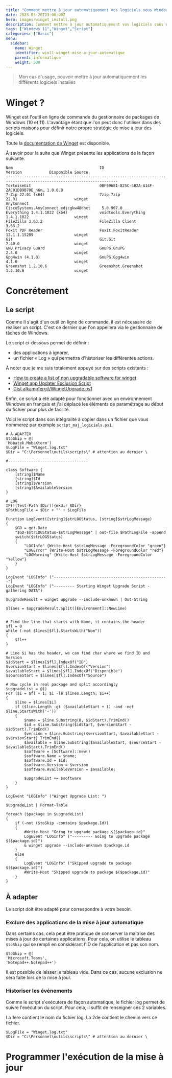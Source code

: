 ```yaml
---
title: "Comment mettre à jour automatiquement vos logiciels sous Windows 11"
date: 2023-03-26T23:00:00Z
hero: images/winget_install.png
description: Comment mettre à jour automatiquement vos logiciels sous Windows 11
tags: ["Windows 11","Winget","Script"]
categories: ["Basic"]
menu:
  sidebar:
    name: Winget
    identifier: win11-winget-mise-a-jour-automatique
    parent: informatique
    weight: 500
---
```


> Mon cas d'usage, pouvoir mettre à jour automatiquement les différents logiciels installés

# Winget ?

Winget est l'outil en ligne de commande du gestionnaire de packages de Windows (10 et 11). L'avantage étant que l'on peut donc l'utiliser dans des scripts maisons pour définir notre propre stratégie de mise à jour des logiciels.

Toute la [documentation de Winget](https://learn.microsoft.com/fr-fr/windows/package-manager/winget/) est disponible.

À savoir pour la suite que Winget présente les applications de la façon suivante.

    Nom                                      ID                                        Version            Disponible Source
    -----------------------------------------------------------------------------------------------------------------------
    TortoiseGit                              0BF99681-825C-4B2A-A14F-2AC01DB9B70E_n6n… 1.0.0.0
    7-Zip 22.01 (x64)                        7zip.7zip                                 22.01                         winget
    AnyConnect                               CiscoSystems.AnyConnect_edjcgkw48dhxt     5.0.907.0
    Everything 1.4.1.1022 (x64)              voidtools.Everything                      1.4.1.1022                    winget
    FileZilla 3.63.2                         FileZilla Client                          3.63.2
    Foxit PDF Reader                         Foxit.FoxitReader                         12.1.1.15289                  winget
    Git                                      Git.Git                                   2.40.0                        winget
    GNU Privacy Guard                        GnuPG.GnuPG                               2.4.0                         winget
    Gpg4win (4.1.0)                          GnuPG.Gpg4win                             4.1.0                         winget
    Greenshot 1.2.10.6                       Greenshot.Greenshot                       1.2.10.6                      winget

# Concrétement


## Le script

Comme il s'agit d'un outil en ligne de commande, il est nécessaire de réaliser un script. C'est ce dernier que l'on appellera via le gestionnaire de tâches de Windows.

Le script ci-dessous permet de définir :
* des applications à ignorer,
* un fichier « Log » qui permettra d'historiser les différentes actions.

À noter que je me suis totalement appuyé sur des scripts existants :
* [How to create a list of non upgradable software for winget](https://www.codewrecks.com/post/general/winget-update-selective/)
* [Winget app Updater Exclusion Script](https://malwaretips.com/threads/winget-app-updater-exclusion-script.112743/)
* [Gist alkampfergit/WingetUpgrade.ps1](https://gist.github.com/alkampfergit/2f662c07df0ca379c8e8e65e588c687b)

Enfin, ce script a été adapté pour fonctionner avec un environnement Windows en français et j'ai déplacé les éléments de paramétrage au début du fichier pour plus de facilité.

Voici le script dans son intégralité à copier dans un fichier que vous nommerez par exemple `script_maj_logiciels.ps1`.

    # A ADAPTER
    $toSkip = @(
    'Mobatek.MobaXterm')
    $LogFile = "Winget.log.txt"
    $Dir = "C:\Personnel\outils\scripts\" # attention au dernier \

    #-----------------------------------

    class Software {
        [string]$Name
        [string]$Id
        [string]$Version
        [string]$AvailableVersion
    }

    # LOG
    IF(!(Test-Path $Dir)){mkdir $Dir}
    $PathLogFile = $Dir + "" + $LogFile

    Function LogEvent([string]$strLOGStatus, [string]$strLogMessage)
    {
    	$GD = get-Date
    	"$GD-$strLOGStatus-$strLogMessage" | out-file $PathLogFile -append
    	switch($strLOGStatus)
    	{
    		"LOGInfo" {Write-Host $strLogMessage -ForegroundColor "green"}
    		"LOGError" {Write-Host $strLogMessage -ForegroundColor "red"}
    		"LOGWarning" {Write-Host $strLogMessage -ForegroundColor "Yellow"}
    	}
    }

    LogEvent "LOGInfo" ("--------------------------------------------------")
    LogEvent "LOGInfo" ("--------- Starting Winget Upgrade Script - gathering DATA")

    $upgradeResult = winget upgrade --include-unknown | Out-String

    $lines = $upgradeResult.Split([Environment]::NewLine)


    # Find the line that starts with Name, it contains the header
    $fl = 0
    while (-not $lines[$fl].StartsWith("Nom"))
    {
        $fl++
    }

    # Line $i has the header, we can find char where we find ID and Version
    $idStart = $lines[$fl].IndexOf("ID")
    $versionStart = $lines[$fl].IndexOf("Version")
    $availableStart = $lines[$fl].IndexOf("Disponible")
    $sourceStart = $lines[$fl].IndexOf("Source")

    # Now cycle in real package and split accordingly
    $upgradeList = @()
    For ($i = $fl + 1; $i -le $lines.Length; $i++)
    {
        $line = $lines[$i]
        if ($line.Length -gt ($availableStart + 1) -and -not $line.StartsWith('-'))
        {
            $name = $line.Substring(0, $idStart).TrimEnd()
            $id = $line.Substring($idStart, $versionStart - $idStart).TrimEnd()
            $version = $line.Substring($versionStart, $availableStart - $versionStart).TrimEnd()
            $available = $line.Substring($availableStart, $sourceStart - $availableStart).TrimEnd()
            $software = [Software]::new()
            $software.Name = $name;
            $software.Id = $id;
            $software.Version = $version
            $software.AvailableVersion = $available;

            $upgradeList += $software
        }
    }

    LogEvent "LOGInfo" ("Winget Upgrade List: ")

    $upgradeList | Format-Table

    foreach ($package in $upgradeList)
    {
        if (-not ($toSkip -contains $package.Id))
        {
            #Write-Host "Going to upgrade package $($package.id)"
    		LogEvent "LOGInfo" ("--------- Going to upgrade package $($package.id)")
            & winget upgrade --include-unknown $package.id
        }
        else
        {    
    		LogEvent "LOGInfo" ("Skipped upgrade to package $($package.id)")
            #Write-Host "Skipped upgrade to package $($package.id)"
        }
    }

## À adapter

Le script doit être adapté pour correspondre à votre besoin.

### Exclure des applications de la mise à jour automatique

Dans certains cas, cela peut être pratique de conserver la maitrise des mises à jour de certaines applications.
Pour cela, on utilise le tableau `$toSkip` qui se rempli en considérant l'ID de l'application et pas son nom.

    $toSkip = @(
    'Microsoft.Teams',
    'Notepad++.Notepad++')

Il est possible de laisser le tableau vide. Dans ce cas, aucune exclusion ne sera faite lors de la mise à jour.

### Historiser les événements

Comme le script s'exécutera de façon automatique, le fichier log permet de suivre l'exécution du script.
Pour cela, il suffit de renseigner ces 2 variables.

La 1ère contient le nom du fichier log.
La 2de contient le chemin vers ce fichier.

    $LogFile = "Winget.log.txt"
    $Dir = "C:\Personnel\outils\scripts\" # attention au dernier \

# Programmer l'exécution de la mise à jour
